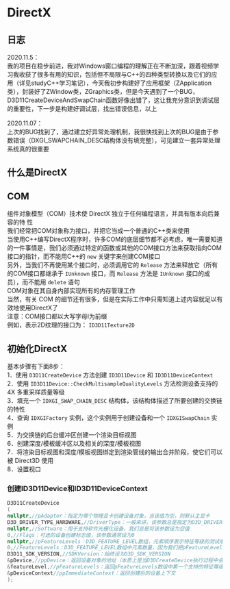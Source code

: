 # DirectX  

## 日志

2020.11.5：  
我的项目在稳步前进，我对Windows窗口编程的理解正在不断加深，跟着视频学习我收获了很多有用的知识，包括但不局限与C++的四种类型转换以及它们的应用（详见studyC++学习笔记），今天我初步构建好了应用框架（ZApplication类），封装好了ZWindow类，ZGraphics类，但是今天遇到了一个BUG，D3D11CreateDeviceAndSwapChain函数好像出错了，这让我充分意识到调试层的重要性，下一步是构建好调试层，找出错误信息，以上  

2020.11.07：  
上次的BUG找到了，通过建立好异常处理机制，我很快找到上次的BUG是由于参数错误（DXGI_SWAPCHAIN_DESC结构体没有填完整），可见建立一套异常处理系统真的很重要  

## 什么是DirectX  

## COM

组件对象模型（COM）技术使 DirectX 独立于任何编程语言，并具有版本向后兼容的特
性  
我们经常把COM对象称为接口，并把它当成一个普通的C++类来使用  
当使用C++编写DirectX程序时，许多COM的底层细节都不必考虑，唯一需要知道的一件事情是，我们必须通过特定的函数或其他的COM接口方法来获取指向COM接口的指针，而不能用C++的 `new` 关键字来创建COM接口  
另外，当我们不再使用某个接口时，必须调用它的 `Release` 方法来释放它（所有的COM接口都继承于 `IUnknown` 接口，而 `Release` 方法是 `IUnknown` 接口的成员），而不能用 `delete` 语句  
COM对象在其自身内部实现所有的内存管理工作  
当然，有关 COM 的细节还有很多，但是在实际工作中只需知道上述内容就足以有效地使用DirectX了  
注意：COM接口都以大写字母I为前缀  
例如，表示2D纹理的接口为： `ID3D11Texture2D`

## 初始化DirectX  

基本步骤有下面8步：  
1．使用 `D3D11CreateDevice` 方法创建 `ID3D11Device` 和 `ID3D11DeviceContext`  
2．使用 `ID3D11Device::CheckMultisampleQualityLevels` 方法检测设备支持的 4X 多重采样质量等级    
3．填充一个 `IDXGI_SWAP_CHAIN_DESC` 结构体，该结构体描述了所要创建的交换链的特性  
4．查询 `IDXGIFactory` 实例，这个实例用于创建设备和一个 `IDXGISwapChain` 实例  
5．为交换链的后台缓冲区创建一个渲染目标视图  
6．创建深度/模板缓冲区以及相关的深度/模板视图  
7．将渲染目标视图和深度/模板视图绑定到渲染管线的输出合并阶段，使它们可以被 Direct3D 使用  
8．设置视口  

### 创建ID3D11Device和ID3D11DeviceContext

```C++
D3D11CreateDevice
(
nullptr,//pAdaptor：指定为哪个物理显卡创建设备对象，当该值为空，则默认主显卡
D3D_DRIVER_TYPE_HARDWARE,//DriverType：一般来讲，该参数总是指定为D3D_DRIVER_TYPE_HARDWARE，表示使用3D硬件加快渲染速度
nullptr,//Software：用于支持软件光栅化设备，我们总是将该参数设为空值
0,//Flags：可选的设备创建标志值，该参数通常设为0
nullptr,//pFeatureLevels：D3D_FEATURE_LEVEL数组，元素顺序表示特征等级的测试顺序，当该值为空，表示选择支持的最高等级
0,//FeatureLevels：D3D_FEATURE_LEVEL数组中元素数量，因为我们把pFeatureLevels参数设为nullptr，所以该参数值为0
D3D11_SDK_VERSION,//SDKVersion：始终设为D3D_SDK_VERSION
&pDevice,//ppDevice：返回设备对象的地址（本质上是当D3DCreateDevice执行过程中会替你创建设备对象，然后把设备对象的地址存到你的pDevice这个变量里面）
&featureLevel,//pFeatureLevels：返回pFeatureLevels数组中第一个支持的特征等级（如果pFeatureLevels为nullptr，则返回可支持的最高等级）
&pDeviceContext//ppImmediateContext：返回创建后的设备上下文
);
```